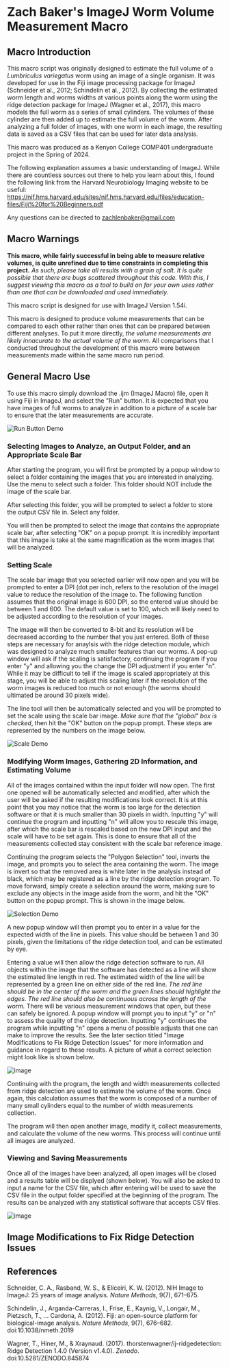 ﻿# Zach Baker's ImageJ Worm Volume Measurement Macro
## Macro Introduction
This macro script was originally designed to estimate the full volume of a *Lumbriculus variegatus* worm using an image of a single organism. It was developed for use in the Fiji image processing package for ImageJ (Schneider et al., 2012; Schindelin et al., 2012). By collecting the estimated worm length and worms widths at various points along the worm using the ridge detection package for ImageJ (Wagner et al., 2017), this macro models the full worm as a series of small cylinders. The volumes of these cylinder are then added up to estimate the full volume of the worm. After analyzing a full folder of images, with one worm in each image, the resulting data is saved as a CSV files that can be used for later data analysis.

This macro was produced as a Kenyon College COMP401 undergraduate project in the Spring of 2024.

The following explanation assumes a basic understanding of ImageJ. While there are countless sources out there to help you learn about this, I found the following link from the Harvard Neurobiology Imaging website to be useful: https://nif.hms.harvard.edu/sites/nif.hms.harvard.edu/files/education-files/Fiji%20for%20Beginners.pdf

Any questions can be directed to zachlenbaker@gmail.com

## Macro Warnings
**This macro, while fairly successful in being able to measure relative volumes, is quite unrefined due to time constraints in completing this project.**
*As such, please take all results with a grain of salt. It is quite possible that there are bugs scattered throughout this code. With this, I suggest viewing this macro as a tool to build on for your own uses rather than one that can be downloaded and used immediately.*

This macro script is designed for use with ImageJ Version 1.54i.

This macro is designed to produce volume measurements that can be compared to each other rather than ones that can be prepared between different analyses. To put it more directly, *the volume measurements are likely innacurate to the actual volume of the worm*. All comparisons that I conducted throughout the development of this macro were between measurements made within the same macro run period.

## General Macro Use
To use this macro simply download the .ijm (ImageJ Macro) file, open it using Fiji in ImageJ, and select the "Run" button. It is expected that you have images of full worms to analyze in addition to a picture of a scale bar to ensure that the later measurements are accurate.

![Run Button Demo](https://github.com/zlbaker/ImageJ-Worm-Volume-Measurement/assets/156845020/d7f25b1b-dfd7-4a73-8fc7-b50c3ad2c9ec)


### Selecting Images to Analyze, an Output Folder, and an Appropriate Scale Bar
After starting the program, you will first be prompted by a popup window to select a folder containing the images that you are interested in analyzing. Use the menu to select such a folder. This folder should NOT include the image of the scale bar.

After selecting this folder, you will be prompted to select a folder to store the output CSV file in. Select any folder.

You will then be prompted to select the image that contains the appropriate scale bar, after selecting "OK" on a popup prompt. It is incredibly important that this image is take at the same magnification as the worm images that will be analyzed.

### Setting Scale
The scale bar image that you selected earlier will now open and you will be prompted to enter a DPI (dot per inch, refers to the resolution of the image) value to reduce the resolution of the image to. The following function assumes that the original image is 600 DPI, so the entered value should be between 1 and 600. The default value is set to 100, which will likely need to be adjusted according to the resolution of your images.

The image will then be converted to 8-bit and its resolution will be decreased according to the number that you just entered. Both of these steps are necessary for anaylsis with the ridge detection module, which was designed to analyze much smaller features than our worms. A pop-up window will ask if the scaling is satisfactory, continuing the program if you enter "y" and allowing you the change the DPI adjustment if you enter "n". While it may be difficult to tell if the image is scaled appropriately at this stage, you will be able to adjust this scaling later if the resolution of the worm images is reduced too much or not enough (the worms should ultimated be around 30 pixels wide).

The line tool will then be automatically selected and you will be prompted to set the scale using the scale bar image. *Make sure that the "global" box is checked*, then hit the "OK" button on the popup prompt. These steps are represented by the numbers on the image below.

![Scale Demo](https://github.com/zlbaker/ImageJ-Worm-Volume-Measurement/assets/156845020/7f5fd87a-5cb2-4a6e-b33b-1d901b78bae4)

### Modifying Worm Images, Gathering 2D Information, and Estimating Volume
All of the images contained within the input folder will now open. The first one opened will be automatically selected and modified, after which the user will be asked if the resulting modifications look correct. It is at this point that you may notice that the worm is too large for the detection software or that it is much smaller than 30 pixels in width. Inputting "y" will continue the program and inputting "n" will allow you to rescale this image, after which the scale bar is rescaled based on the new DPI input and the scale will have to be set again. This is done to ensure that all of the measurements collected stay consistent with the scale bar reference image.

Continuing the program selects the "Polygon Selection" tool, inverts the image, and prompts you to select the area containing the worm. The image is invert so that the removed area is white later in the analysis instead of black, which may be registered as a line by the ridge detection program. To move forward, simply create a selection around the worm, making sure to exclude any objects in the image aside from the worm, and hit the "OK" button on the popup prompt. This is shown in the image below.

![Selection Demo](https://github.com/zlbaker/ImageJ-Worm-Volume-Measurement/assets/156845020/4e27a702-22f6-410a-8b6b-50ec422af2ea)

A new popup window will then prompt you to enter in a value for the expected width of the line in pixels. This value should be between 1 and 30 pixels, given the limitations of the ridge detection tool, and can be estimated by eye.

Entering a value will then allow the ridge detection software to run. All objects within the image that the software has detected as a line will show the estimated line length in red. The estimated width of the line will be represented by a green line on either side of the red line. *The red line should be in the center of the worm and the green lines should highlight the edges. The red line should also be continuous across the length of the worm.* There will be various measurement windows that open, but these can safely be ignored. A popup window will prompt you to input "y" or "n" to assess the quality of the ridge detection. Inputting "y" continues the program while inputting "n" opens a menu of possible adjusts that one can make to improve the results. See the later section titled "Image Modifications to Fix Ridge Detection Issues" for more information and guidance in regard to these results. A picture of what a correct selection might look like is shown below.

![image](https://github.com/zlbaker/ImageJ-Worm-Volume-Measurement/assets/156845020/089410b8-903f-4cbe-a06c-9d489f3c7733)

Continuing with the program, the length and width measurements collected from ridge detection are used to estimate the volume of the worm. Once again, this calculation assumes that the worm is composed of a number of many small cylinders equal to the number of width measurements collection.

The program will then open another image, modify it, collect measurements, and calculate the volume of the new worms. This process will continue until all images are analyzed.

### Viewing and Saving Measurements
Once all of the images have been analyzed, all open images will be closed and a results table will be displyed (shown below). You will also be asked to input a name for the CSV file, which after entering will be used to save the CSV file in the output folder specified at the beginning of the program. The results can be analyzed with any statistical software that accepts CSV files.

![image](https://github.com/zlbaker/ImageJ-Worm-Volume-Measurement/assets/156845020/b0914fef-d29a-40ac-a075-b00219652bef)

## Image Modifications to Fix Ridge Detection Issues


## References
Schneider, C. A., Rasband, W. S., & Eliceiri, K. W. (2012). NIH Image to ImageJ: 25 years of image analysis. *Nature Methods*, 9(7), 671–675.

Schindelin, J., Arganda-Carreras, I., Frise, E., Kaynig, V., Longair, M., Pietzsch, T., … Cardona, A. (2012). Fiji: an open-source platform for biological-image analysis. *Nature Methods*, 9(7), 676–682. doi:10.1038/nmeth.2019

Wagner, T., Hiner, M., & Xraynaud. (2017). thorstenwagner/ij-ridgedetection: Ridge Detection 1.4.0 (Version v1.4.0). *Zenodo*. doi:10.5281/ZENODO.845874
